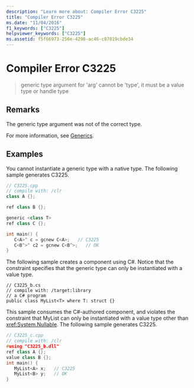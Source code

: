 ```yaml
---
description: "Learn more about: Compiler Error C3225"
title: "Compiler Error C3225"
ms.date: "11/04/2016"
f1_keywords: ["C3225"]
helpviewer_keywords: ["C3225"]
ms.assetid: f5f66973-256e-4298-ac46-c87819cbde34
---
```

# Compiler Error C3225

> generic type argument for 'arg' cannot be 'type', it must be a value type or handle type

## Remarks

The generic type argument was not of the correct type.

For more information, see [Generics](../../extensions/generics-cpp-component-extensions.md).

## Examples

You cannot instantiate a generic type with a native type. The following sample generates C3225.

```cpp
// C3225.cpp
// compile with: /clr
class A {};

ref class B {};

generic <class T>
ref class C {};

int main() {
   C<A>^ c = gcnew C<A>;   // C3225
   C<B^>^ c2 = gcnew C<B^>;   // OK
}
```

The following sample creates a component using C#. Notice that the constraint specifies that the generic type can only be instantiated with a value type.

```
// C3225_b.cs
// compile with: /target:library
// a C# program
public class MyList<T> where T: struct {}
```

This sample consumes the C#-authored component, and violates the constraint that MyList can only be instantiated with a value type other than <xref:System.Nullable>. The following sample generates C3225.

```cpp
// C3225_c.cpp
// compile with: /clr
#using "C3225_b.dll"
ref class A {};
value class B {};
int main() {
   MyList<A> x;   // C3225
   MyList<B> y;   // OK
}
```
